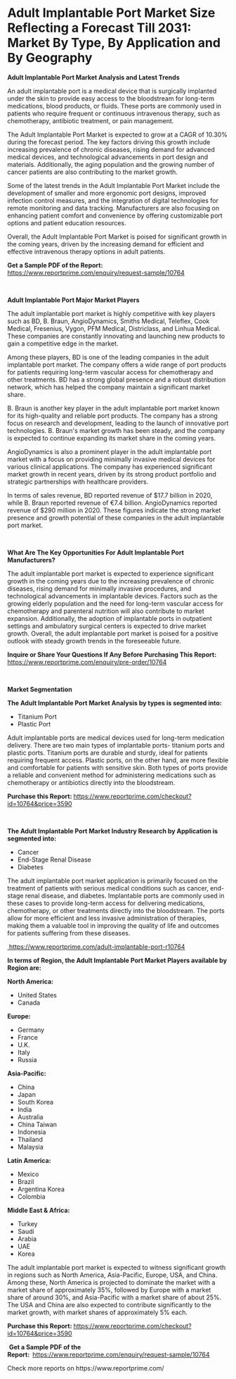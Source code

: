 <p><h1>Adult Implantable Port Market Size Reflecting a Forecast Till 2031: Market By Type, By Application and By Geography</h1></p><p><strong>Adult Implantable Port Market Analysis and Latest Trends</strong></p>
<p><p>An adult implantable port is a medical device that is surgically implanted under the skin to provide easy access to the bloodstream for long-term medications, blood products, or fluids. These ports are commonly used in patients who require frequent or continuous intravenous therapy, such as chemotherapy, antibiotic treatment, or pain management.</p><p>The Adult Implantable Port Market is expected to grow at a CAGR of 10.30% during the forecast period. The key factors driving this growth include increasing prevalence of chronic diseases, rising demand for advanced medical devices, and technological advancements in port design and materials. Additionally, the aging population and the growing number of cancer patients are also contributing to the market growth.</p><p>Some of the latest trends in the Adult Implantable Port Market include the development of smaller and more ergonomic port designs, improved infection control measures, and the integration of digital technologies for remote monitoring and data tracking. Manufacturers are also focusing on enhancing patient comfort and convenience by offering customizable port options and patient education resources.</p><p>Overall, the Adult Implantable Port Market is poised for significant growth in the coming years, driven by the increasing demand for efficient and effective intravenous therapy options in adult patients.</p></p>
<p><strong>Get a Sample PDF of the Report:&nbsp;</strong> <a href="https://www.reportprime.com/enquiry/request-sample/10764">https://www.reportprime.com/enquiry/request-sample/10764</a></p>
<p>&nbsp;</p>
<p><strong>Adult Implantable Port Major Market Players</strong></p>
<p><p>The adult implantable port market is highly competitive with key players such as BD, B. Braun, AngioDynamics, Smiths Medical, Teleflex, Cook Medical, Fresenius, Vygon, PFM Medical, Districlass, and Linhua Medical. These companies are constantly innovating and launching new products to gain a competitive edge in the market.</p><p>Among these players, BD is one of the leading companies in the adult implantable port market. The company offers a wide range of port products for patients requiring long-term vascular access for chemotherapy and other treatments. BD has a strong global presence and a robust distribution network, which has helped the company maintain a significant market share.</p><p>B. Braun is another key player in the adult implantable port market known for its high-quality and reliable port products. The company has a strong focus on research and development, leading to the launch of innovative port technologies. B. Braun's market growth has been steady, and the company is expected to continue expanding its market share in the coming years.</p><p>AngioDynamics is also a prominent player in the adult implantable port market with a focus on providing minimally invasive medical devices for various clinical applications. The company has experienced significant market growth in recent years, driven by its strong product portfolio and strategic partnerships with healthcare providers.</p><p>In terms of sales revenue, BD reported revenue of $17.7 billion in 2020, while B. Braun reported revenue of €7.4 billion. AngioDynamics reported revenue of $290 million in 2020. These figures indicate the strong market presence and growth potential of these companies in the adult implantable port market.</p></p>
<p>&nbsp;</p>
<p><strong>What Are The Key Opportunities For Adult Implantable Port Manufacturers?</strong></p>
<p><p>The adult implantable port market is expected to experience significant growth in the coming years due to the increasing prevalence of chronic diseases, rising demand for minimally invasive procedures, and technological advancements in implantable devices. Factors such as the growing elderly population and the need for long-term vascular access for chemotherapy and parenteral nutrition will also contribute to market expansion. Additionally, the adoption of implantable ports in outpatient settings and ambulatory surgical centers is expected to drive market growth. Overall, the adult implantable port market is poised for a positive outlook with steady growth trends in the foreseeable future.</p></p>
<p><strong>Inquire or Share Your Questions If Any Before Purchasing This Report:</strong> <a href="https://www.reportprime.com/enquiry/pre-order/10764">https://www.reportprime.com/enquiry/pre-order/10764</a></p>
<p>&nbsp;</p>
<p><strong>Market Segmentation</strong></p>
<p><strong>The Adult Implantable Port Market Analysis by types is segmented into:</strong></p>
<p><ul><li>Titanium Port</li><li>Plastic Port</li></ul></p>
<p><p>Adult implantable ports are medical devices used for long-term medication delivery. There are two main types of implantable ports- titanium ports and plastic ports. Titanium ports are durable and sturdy, ideal for patients requiring frequent access. Plastic ports, on the other hand, are more flexible and comfortable for patients with sensitive skin. Both types of ports provide a reliable and convenient method for administering medications such as chemotherapy or antibiotics directly into the bloodstream.</p></p>
<p><strong>Purchase this Report:&nbsp;</strong><a href="https://www.reportprime.com/checkout?id=10764&price=3590">https://www.reportprime.com/checkout?id=10764&price=3590</a></p>
<p>&nbsp;</p>
<p><strong>The Adult Implantable Port Market Industry Research by Application is segmented into:</strong></p>
<p><ul><li>Cancer</li><li>End-Stage Renal Disease</li><li>Diabetes</li></ul></p>
<p><p>The adult implantable port market application is primarily focused on the treatment of patients with serious medical conditions such as cancer, end-stage renal disease, and diabetes. Implantable ports are commonly used in these cases to provide long-term access for delivering medications, chemotherapy, or other treatments directly into the bloodstream. The ports allow for more efficient and less invasive administration of therapies, making them a valuable tool in improving the quality of life and outcomes for patients suffering from these diseases.</p></p>
<p><a href="https://www.reportprime.com/adult-implantable-port-r10764">&nbsp;https://www.reportprime.com/adult-implantable-port-r10764</a></p>
<p><strong>In terms of Region, the Adult Implantable Port Market Players available by Region are:</strong></p>
<p>
    <p> <strong> North America: </strong>
        <ul>
            <li>United States</li>
            <li>Canada</li>
        </ul>
        </p> 
    <p> <strong> Europe: </strong>
        <ul>
            <li>Germany</li>
            <li>France</li>
            <li>U.K.</li>
            <li>Italy</li>
            <li>Russia</li>
        </ul>
        </p> 
    <p> <strong> Asia-Pacific: </strong>
        <ul>
            <li>China</li>
            <li>Japan</li>
            <li>South Korea</li>
            <li>India</li>
            <li>Australia</li>
            <li>China Taiwan</li>
            <li>Indonesia</li>
            <li>Thailand</li>
            <li>Malaysia</li>
        </ul>
        </p> 
    <p> <strong> Latin America: </strong>
        <ul>
            <li>Mexico</li>
            <li>Brazil</li>
            <li>Argentina Korea</li>
            <li>Colombia</li>
        </ul>
        </p> 
    <p> <strong> Middle East & Africa: </strong>
        <ul>
            <li>Turkey</li>
            <li>Saudi</li>
            <li>Arabia</li>
            <li>UAE</li>
            <li>Korea</li>
        </ul>
    </p>
    </p>
<p><p>The adult implantable port market is expected to witness significant growth in regions such as North America, Asia-Pacific, Europe, USA, and China. Among these, North America is projected to dominate the market with a market share of approximately 35%, followed by Europe with a market share of around 30%, and Asia-Pacific with a market share of about 25%. The USA and China are also expected to contribute significantly to the market growth, with market shares of approximately 5% each.</p></p>
<p><strong>Purchase this Report: </strong><a href="https://www.reportprime.com/checkout?id=10764&price=3590">https://www.reportprime.com/checkout?id=10764&price=3590</a></p>
<p>&nbsp;<strong>Get a Sample PDF of the Report:&nbsp;&nbsp;</strong><a href="https://www.reportprime.com/enquiry/request-sample/10764">https://www.reportprime.com/enquiry/request-sample/10764</a></p>
<p><strong></strong></p>
<p>Check more reports on https://www.reportprime.com/</p>